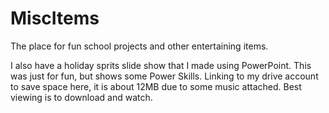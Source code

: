 # MiscItems
The place for fun school projects and other entertaining items.

I also have a holiday sprits slide show that I made using PowerPoint.  This was just for fun, but shows some Power Skills.  Linking to my drive account to save space here, it is about 12MB due to some music attached.  Best viewing is to download and watch.

